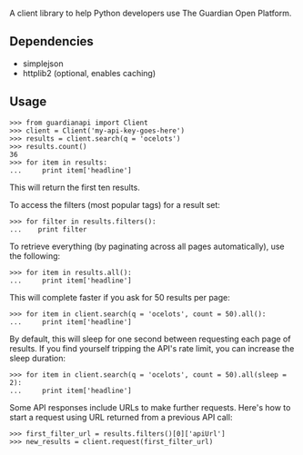 A client library to help Python developers use The Guardian Open Platform.

## Dependencies ##

  * simplejson
  * httplib2 (optional, enables caching)

## Usage ##
```
>>> from guardianapi import Client
>>> client = Client('my-api-key-goes-here')
>>> results = client.search(q = 'ocelots')
>>> results.count()
36
>>> for item in results:
...     print item['headline']
```
This will return the first ten results.

To access the filters (most popular tags) for a result set:
```
>>> for filter in results.filters():
...    print filter
```
To retrieve everything (by paginating across all pages automatically), use the
following:
```
>>> for item in results.all():
...     print item['headline']
```
This will complete faster if you ask for 50 results per page:
```
>>> for item in client.search(q = 'ocelots', count = 50).all():
...     print item['headline']
```
By default, this will sleep for one second between requesting each page of
results. If you find yourself tripping the API's rate limit, you can increase
the sleep duration:
```
>>> for item in client.search(q = 'ocelots', count = 50).all(sleep = 2):
...     print item['headline']
```
Some API responses include URLs to make further requests. Here's how to start
a request using URL returned from a previous API call:
```
>>> first_filter_url = results.filters()[0]['apiUrl']
>>> new_results = client.request(first_filter_url)
```